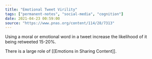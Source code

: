 ```yaml
---
title: "Emotional Tweet Virility"
tags: ["permanent-notes", "social-media", "cognition"]
date: 2021-04-23 00:59:00
source: "https://www.pnas.org/content/114/28/7313"
---
```


Using a moral or emotional word in a tweet increase the likelihood of it being retweeted 15-20%.

There is a large role of [[Emotions in Sharing Content]].